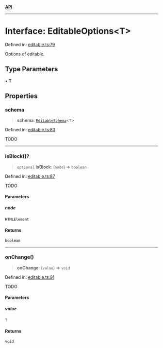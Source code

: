[**API**](../API.md)

***

# Interface: EditableOptions\<T\>

Defined in: [editable.ts:79](https://github.com/inokawa/edix/blob/5dda010c7d491e5c9162d0f17dc6178b28acc47b/src/core/editable.ts#L79)

Options of [editable](../functions/editable.md).

## Type Parameters

• **T**

## Properties

### schema

> **schema**: [`EditableSchema`](EditableSchema.md)\<`T`\>

Defined in: [editable.ts:83](https://github.com/inokawa/edix/blob/5dda010c7d491e5c9162d0f17dc6178b28acc47b/src/core/editable.ts#L83)

TODO

***

### isBlock()?

> `optional` **isBlock**: (`node`) => `boolean`

Defined in: [editable.ts:87](https://github.com/inokawa/edix/blob/5dda010c7d491e5c9162d0f17dc6178b28acc47b/src/core/editable.ts#L87)

TODO

#### Parameters

##### node

`HTMLElement`

#### Returns

`boolean`

***

### onChange()

> **onChange**: (`value`) => `void`

Defined in: [editable.ts:91](https://github.com/inokawa/edix/blob/5dda010c7d491e5c9162d0f17dc6178b28acc47b/src/core/editable.ts#L91)

TODO

#### Parameters

##### value

`T`

#### Returns

`void`
